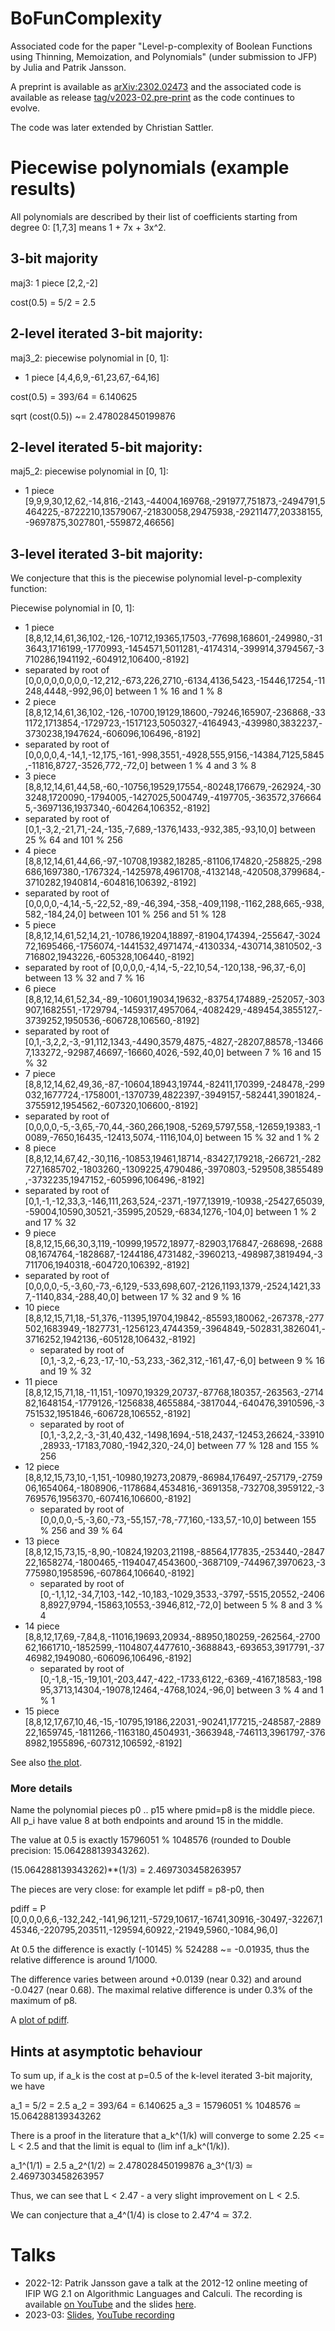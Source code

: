 # BoFunComplexity
Associated code for the paper "Level-p-complexity of Boolean Functions using Thinning, Memoization, and Polynomials" (under submission to JFP) by Julia and Patrik Jansson.

A preprint is available as [arXiv:2302.02473](https://arxiv.org/abs/2302.02473) and the associated code is available as release [tag/v2023-02.pre-print](https://github.com/juliajansson/BoFunComplexity/releases/tag/v2023-02.pre-print) as the code continues to evolve.

The code was later extended by Christian Sattler.

# Piecewise polynomials (example results)

All polynomials are described by their list of coefficients starting from degree 0: [1,7,3] means 1 + 7x + 3x^2.

## 3-bit majority

maj3: 1 piece [2,2,-2]

cost(0.5) = 5/2 = 2.5

## 2-level iterated 3-bit majority:

maj3_2: piecewise polynomial in [0, 1]:
+  1 piece [4,4,6,9,-61,23,67,-64,16]

cost(0.5) = 393/64 = 6.140625

sqrt (cost(0.5)) ~= 2.478028450199876

## 2-level iterated 5-bit majority:

maj5_2: piecewise polynomial in [0, 1]:
+  1 piece [9,9,9,30,12,62,-14,816,-2143,-44004,169768,-291977,751873,-2494791,5464225,-8722210,13579067,-21830058,29475938,-29211477,20338155,-9697875,3027801,-559872,46656]

## 3-level iterated 3-bit majority:
We conjecture that this is the piecewise polynomial level-p-complexity function:

Piecewise polynomial in [0, 1]:
+  1 piece [8,8,12,14,61,36,102,-126,-10712,19365,17503,-77698,168601,-249980,-313643,1716199,-1770993,-1454571,5011281,-4174314,-399914,3794567,-3710286,1941192,-604912,106400,-8192]
  + separated by root of [0,0,0,0,0,0,0,0,-12,212,-673,226,2710,-6134,4136,5423,-15446,17254,-11248,4448,-992,96,0] between 1 % 16 and 1 % 8
+  2 piece [8,8,12,14,61,36,102,-126,-10700,19129,18600,-79246,165907,-236868,-331172,1713854,-1729723,-1517123,5050327,-4164943,-439980,3832237,-3730238,1947624,-606096,106496,-8192]
  + separated by root of [0,0,0,0,4,-14,1,-12,175,-161,-998,3551,-4928,555,9156,-14384,7125,5845,-11816,8727,-3526,772,-72,0] between 1 % 4 and 3 % 8
+  3 piece [8,8,12,14,61,44,58,-60,-10756,19529,17554,-80248,176679,-262924,-303248,1720090,-1794005,-1427025,5004749,-4197705,-363572,3766645,-3697136,1937340,-604264,106352,-8192]
  + separated by root of [0,1,-3,2,-21,71,-24,-135,-7,689,-1376,1433,-932,385,-93,10,0] between 25 % 64 and 101 % 256
+  4 piece [8,8,12,14,61,44,66,-97,-10708,19382,18285,-81106,174820,-258825,-298686,1697380,-1767324,-1425978,4961708,-4132148,-420508,3799684,-3710282,1940814,-604816,106392,-8192]
  + separated by root of [0,0,0,0,-4,14,-5,-22,52,-89,-46,394,-358,-409,1198,-1162,288,665,-938,582,-184,24,0] between 101 % 256 and 51 % 128
+  5 piece [8,8,12,14,61,52,14,21,-10786,19204,18897,-81904,174394,-255647,-302472,1695466,-1756074,-1441532,4971474,-4130334,-430714,3810502,-3716802,1943226,-605328,106440,-8192]
  + separated by root of [0,0,0,0,-4,14,-5,-22,10,54,-120,138,-96,37,-6,0] between 13 % 32 and 7 % 16
+  6 piece [8,8,12,14,61,52,34,-89,-10601,19034,19632,-83754,174889,-252057,-303907,1682551,-1729794,-1459317,4957064,-4082429,-489454,3855127,-3739252,1950536,-606728,106560,-8192]
  + separated by root of [0,1,-3,2,2,-3,-91,112,1343,-4490,3579,4875,-4827,-28207,88578,-134667,133272,-92987,46697,-16660,4026,-592,40,0] between 7 % 16 and 15 % 32
+  7 piece [8,8,12,14,62,49,36,-87,-10604,18943,19744,-82411,170399,-248478,-299032,1677724,-1758001,-1370739,4822397,-3949157,-582441,3901824,-3755912,1954562,-607320,106600,-8192]
  + separated by root of [0,0,0,0,-5,-3,65,-70,44,-360,266,1908,-5269,5797,558,-12659,19383,-10089,-7650,16435,-12413,5074,-1116,104,0] between 15 % 32 and 1 % 2
+  8 piece [8,8,12,14,67,42,-30,116,-10853,19461,18714,-83427,179218,-266721,-282727,1685702,-1803260,-1309225,4790486,-3970803,-529508,3855489,-3732235,1947152,-605996,106496,-8192]
  + separated by root of [0,1,-1,-12,33,3,-146,111,263,524,-2371,-1977,13919,-10938,-25427,65039,-59004,10590,30521,-35995,20529,-6834,1276,-104,0] between 1 % 2 and 17 % 32
+  9 piece [8,8,12,15,66,30,3,119,-10999,19572,18977,-82903,176847,-268698,-268808,1674764,-1828687,-1244186,4731482,-3960213,-498987,3819494,-3711706,1940318,-604720,106392,-8192]
  + separated by root of [0,0,0,0,-5,-3,60,-73,-6,129,-533,698,607,-2126,1193,1379,-2524,1421,337,-1140,834,-288,40,0] between 17 % 32 and 9 % 16
+ 10 piece [8,8,12,15,71,18,-51,376,-11395,19704,19842,-85593,180062,-267378,-277502,1683949,-1827731,-1256123,4744359,-3964849,-502831,3826041,-3716252,1942136,-605128,106432,-8192]
  + separated by root of [0,1,-3,2,-6,23,-17,-10,-53,233,-362,312,-161,47,-6,0] between 9 % 16 and 19 % 32
+ 11 piece [8,8,12,15,71,18,-11,151,-10970,19329,20737,-87768,180357,-263563,-271482,1648154,-1779126,-1256838,4655884,-3817044,-640476,3910596,-3751532,1951846,-606728,106552,-8192]
  + separated by root of [0,1,-3,2,2,-3,-31,40,432,-1498,1694,-518,2437,-12453,26624,-33910,28933,-17183,7080,-1942,320,-24,0] between 77 % 128 and 155 % 256
+ 12 piece [8,8,12,15,73,10,-1,151,-10980,19273,20879,-86984,176497,-257179,-275906,1654064,-1808906,-1178684,4534816,-3691358,-732708,3959122,-3769576,1956370,-607416,106600,-8192]
  + separated by root of [0,0,0,0,-5,-3,60,-73,-55,157,-78,-77,160,-133,57,-10,0] between 155 % 256 and 39 % 64
+ 13 piece [8,8,12,15,73,15,-8,90,-10824,19203,21198,-88564,177835,-253440,-284722,1658274,-1800465,-1194047,4543600,-3687109,-744967,3970623,-3775980,1958596,-607864,106640,-8192]
  + separated by root of [0,-1,1,12,-34,7,103,-142,-10,183,-1029,3533,-3797,-5515,20552,-24068,8927,9794,-15863,10553,-3946,812,-72,0] between 5 % 8 and 3 % 4
+ 14 piece [8,8,12,17,69,-7,84,8,-11016,19693,20934,-88950,180259,-262564,-270062,1661710,-1852599,-1104807,4477610,-3688843,-693653,3917791,-3746982,1949080,-606096,106496,-8192]
  + separated by root of [0,-1,8,-15,-19,101,-203,447,-422,-1733,6122,-6369,-4167,18583,-19895,3713,14304,-19078,12464,-4768,1024,-96,0] between 3 % 4 and 1 % 1
+ 15 piece [8,8,12,17,67,10,46,-15,-10795,19186,22031,-90241,177215,-248587,-288922,1659745,-1811266,-1163180,4504931,-3663948,-746113,3961797,-3768982,1955896,-607312,106592,-8192]

See also [the plot](plots/pw3_3.eps).

### More details

Name the polynomial pieces p0 .. p15 where pmid=p8 is the middle piece.
All p_i have value 8 at both endpoints and around 15 in the middle.

The value at 0.5 is exactly 15796051 % 1048576 (rounded to Double precision: 15.064288139343262).

  (15.064288139343262)**(1/3) = 2.4697303458263957

The pieces are very close: for example let pdiff = p8-p0, then

  pdiff = P [0,0,0,0,6,6,-132,242,-141,96,1211,-5729,10617,-16741,30916,-30497,-32267,145346,-220795,203511,-129594,60922,-21949,5960,-1084,96,0]

At 0.5 the difference is exactly (-10145) % 524288 ~= -0.01935, thus the relative difference is around 1/1000.

The difference varies between around +0.0139 (near 0.32) and around -0.0427 (near 0.68). The maximal relative difference is under 0.3% of the maximum of p8.

A [plot of pdiff](plots/maj3_3_p8-p0.png).

## Hints at asymptotic behaviour

To sum up, if a_k is the cost at p=0.5 of the k-level iterated 3-bit majority, we have

a_1 = 5/2 = 2.5
a_2 = 393/64 = 6.140625
a_3 = 15796051 % 1048576 ≃ 15.064288139343262

There is a proof in the literature that a_k^(1/k) will converge to some 2.25 <= L < 2.5 and that the limit is equal to (lim inf a_k^(1/k)). 

a_1^(1/1) = 2.5
a_2^(1/2) ≃ 2.478028450199876
a_3^(1/3) ≃ 2.4697303458263957

Thus, we can see that L < 2.47 - a very slight improvement on L < 2.5.

We can conjecture that a_4^(1/4) is close to 2.47^4 ≃ 37.2.

# Talks

* 2022-12: Patrik Jansson gave a talk at the 2012-12 online meeting of IFIP WG 2.1 on Algorithmic Languages and Calculi. The recording is available [on YouTube](https://www.youtube.com/watch?v=95rhCROOOdA) and the slides [here](talk/2022-12_Jansson_RandComplex.pdf).
* 2023-03: [Slides](talk/2023-03_Jansson_RandComplex.pdf), [YouTube recording](https://youtu.be/Z0cACMp8_hk)
